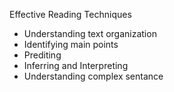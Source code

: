 Effective Reading Techniques 
* Understanding text organization
* Identifying main points
* Prediting
* Inferring and Interpreting
* Understanding complex sentance
